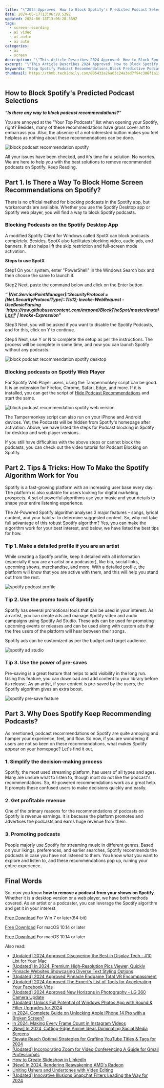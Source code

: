 ```yaml
---
title: "\"2024 Approved  How to Block Spotify's Predicted Podcast Selections\""
date: 2024-06-17T13:06:28.539Z
updated: 2024-06-18T13:06:28.539Z
tags: 
  - screen-recording
  - ai video
  - ai audio
  - ai auto
categories: 
  - ai
  - screen
description: "\"This Article Describes 2024 Approved: How to Block Spotify's Predicted Podcast Selections\""
excerpt: "\"This Article Describes 2024 Approved: How to Block Spotify's Predicted Podcast Selections\""
keywords: "Stop Spotify Podcast Recommendations,Block Predictive Podcast Choices,Avoid Spotify Podcast Suggestions,Prevent Spotify Podcast Prediction,Disable Spotify Podcasts Based on Past Listening,Halt Spotify's Podcast Prediction Feature,Escape Predictive Podcast Selections"
thumbnail: https://thmb.techidaily.com/805432a26a63c24a3ad7f94c306f1a1291a2364beb1c1710fc99d1f9d71ae26e.jpg
---
```


## How to Block Spotify's Predicted Podcast Selections

**_"Is there any way to block podcast recommendations?"_**

You are annoyed at the "Your Top Podcasts" list when opening your Spotify, right? Besides, many of these recommendations have gross cover art to embarrass you. Also, the absence of a not-interested button makes you feel helpless as nothing about these recommendations can be done.

![block podcast recommendation spotify](https://images.wondershare.com/filmora/article-images/2022/12/how-to-remove-recommended-podcast-from-spotify-01.jpg)

All your issues have been checked, and it's time for a solution. No worries. We are here to help you with the best solutions to remove recommended podcasts on Spotify. Keep Reading.

## Part 1\. Is There a Way To Block Home Screen Recommendations on Spotify?

There is no official method for blocking podcasts in the Spotify app, but workarounds are available. Whether you use the Spotify Desktop app or Spotify web player, you will find a way to block Spotify podcasts.

### Blocking Podcasts on the Spotify Desktop App

A modified Spotify Client for Windows called SpotX can block podcasts completely. Besides, SpotX also facilitates blocking video, audio ads, and banners. It also helps lift the skip restriction and full-screen mode activation.

**Steps to use SpotX**

Step1 On your system, enter "PowerShell" in the Windows Search box and then choose the same to launch it.

Step2 Next, paste the command below and click on the Enter button.

**_“ \[Net.ServicePointManager\]::SecurityProtocol = \[Net.SecurityProtocolType\]::Tls12; Invoke-WebRequest -UseBasicParsing '<https://raw.githubusercontent.com/mrpond/BlockTheSpot/master/install.ps1>' | Invoke-Expression”_**

Step3 Next, you will be asked if you want to disable the Spotify Podcasts, and for this, click on Y to continue.

Step4 Next, use Y or N to complete the setup as per the instructions. The process will be complete in some time, and now you can launch Spotify without any podcasts.

![block podcast recommendation spotify desktop](https://images.wondershare.com/filmora/article-images/2022/12/how-to-remove-recommended-podcast-from-spotify-02.jpg)

### Blocking podcasts on Spotify Web Player

For Spotify Web Player users, using the Tampermonkey script can be good. It is an extension for Firefox, Chrome, Safari, Edge, and more. If it is installed, you can get the script of [Hide Podcast Recommendations](https://greasyfork.org/en/scripts/430177-hide-podcast-recommendations) and start the same.

![block podcast recommendation spotify web version](https://images.wondershare.com/filmora/article-images/2022/12/how-to-remove-recommended-podcast-from-spotify-03.jpg)

The Tampermonkey script can also run on your iPhone and Android devices. Yet, the Podcasts will be hidden from Spotify's homepage after activation. Above, we have listed the steps for Podcast blocking in Spotify for desktop and web player versions.

If you still have difficulties with the above steps or cannot block the podcasts, you can check out the video tutorial for Podcast Blocking on Spotify.

## Part 2\. Tips & Tricks: How To Make the Spotify Algorithm Work for You

Spotify is a fast-growing platform with an increasing user base every day. The platform is also suitable for users looking for digital marketing prospects. A set of powerful algorithms use your music and your details to shape your entire listening experience.

The AI-Powered Spotify algorithm analyses 3 major features – songs, lyrical content, and your habits- to determine suggested content. So, why not take full advantage of this robust Spotify algorithm? Yes, you can make the algorithm work for your best interest, and below, we have listed the best tips for how.

### Tip 1\. Make a detailed profile if you are an artist

While creating a Spotify profile, keep it detailed with all information (especially if you are an artist or a podcaster), like bio, social links, upcoming shows, merchandise, and more. With a detailed profile, the platform will know that you are active with them, and this will help you stand out from the rest.

![spotify podcast profile](https://images.wondershare.com/filmora/article-images/2022/12/how-to-remove-recommended-podcast-from-spotify-04.png)

### Tip 2\. Use the promo tools of Spotify

Spotify has several promotional tools that can be used in your interest. As an artist, you can create ads and manage Spotify video and audio campaigns using Spotify Ad Studio. These ads can be used for promoting upcoming events or releases and can be used along with custom ads that the free users of the platform will hear between their songs.

Spotify ads can be customized as per the budget and target audience.

![spotify ad studio](https://images.wondershare.com/filmora/article-images/2022/12/how-to-remove-recommended-podcast-from-spotify-05.png)

### Tip 3\. Use the power of pre-saves

Pre-saving is a great feature that helps to add visibility in the long run. Using this feature, you can download and add content to your library before its release. As an artist, if your content is pre-saved by the users, the Spotify algorithm gives an extra boost.

![spotify pre-save feature](https://images.wondershare.com/filmora/article-images/2022/12/how-to-remove-recommended-podcast-from-spotify-06.png)

## Part 3\. Why Does Spotify Keep Recommending Podcasts?

As mentioned, podcast recommendations on Spotify are quite annoying and hamper your experience, feel, and flow. So now, if you are wondering if users are not so keen on these recommendations, what makes Spotify appear on your homepage? Let's find it out.

### 1\. Simplify the decision-making process

Spotify, the most used streaming platform, has users of all types and ages. Many are unsure what to listen to, though most do not like the podcast's recommendations. So, AI-powered recommendations work as a great help. It prompts these confused users to make decisions quickly and easily.

### 2\. Get profitable revenue

One of the primary reasons for the recommendations of podcasts on Spotify is revenue earnings. It is because the platform promotes and advertises the podcasts and earns huge revenue from them.

### 3\. Promoting podcasts

People majorly use Spotify for streaming music in different genres. Based on your likings, preferences, and earlier searches, Spotify recommends the podcasts in case you have not listened to them. You know what you want to explore and listen to, and these recommendations pop up, ruining your entire experience.

## Final Words

So, now you know **how to remove a podcast from your shows on Spotify**. Whether it is a desktop version or a web player, we have both methods covered. As an artist or a podcaster, you can leverage the Spotify algorithm and get it in your interest.

[Free Download](https://tools.techidaily.com/wondershare/filmora/download/) For Win 7 or later(64-bit)

[Free Download](https://tools.techidaily.com/wondershare/filmora/download/) For macOS 10.14 or later

[Free Download](https://tools.techidaily.com/wondershare/filmora/download/) For macOS 10.14 or later

<ins class="adsbygoogle"
     style="display:block"
     data-ad-format="autorelaxed"
     data-ad-client="ca-pub-7571918770474297"
     data-ad-slot="1223367746"></ins>

<ins class="adsbygoogle"
     style="display:block"
     data-ad-format="autorelaxed"
     data-ad-client="ca-pub-7571918770474297"
     data-ad-slot="1223367746"></ins>



<ins class="adsbygoogle"
     style="display:block"
     data-ad-client="ca-pub-7571918770474297"
     data-ad-slot="8358498916"
     data-ad-format="auto"
     data-full-width-responsive="true"></ins>


<span class="atpl-alsoreadstyle">Also read:</span>
<div><ul>
<li><a href="https://fox-cloud.techidaily.com/updated-2024-approved-discovering-the-best-in-display-tech-10-list-for-your-mac/"><u>[Updated] 2024 Approved  Discovering the Best in Display Tech - #10 List for Your Mac</u></a></li>
<li><a href="https://fox-cloud.techidaily.com/updated-in-2024-premium-high-resolution-pics-viewer-quickly/"><u>[Updated] In 2024, Premium High-Resolution Pics Viewer, Quickly</u></a></li>
<li><a href="https://fox-cloud.techidaily.com/pinnacle-websites-showcasing-diverse-text-styling-options/"><u>Pinnacle Websites Showcasing Diverse Text Styling Options</u></a></li>
<li><a href="https://fox-cloud.techidaily.com/updated-2024-approved-pinnacle-endgame-total-vr-encompassment/"><u>[Updated] 2024 Approved  Pinnacle Endgame  Total VR Encompassment</u></a></li>
<li><a href="https://fox-cloud.techidaily.com/updated-2024-approved-the-experts-list-of-tools-for-accelerating-your-facebook-vids/"><u>[Updated] 2024 Approved  The Expert's List of Tools for Accelerating Your Facebook Vids</u></a></li>
<li><a href="https://fox-cloud.techidaily.com/updated-2024-approved-new-horizons-in-photography-lg-360-camera-update/"><u>[Updated] 2024 Approved  New Horizons in Photography - LG 360 Camera Update</u></a></li>
<li><a href="https://fox-cloud.techidaily.com/updated-unlock-full-potential-of-windows-photos-app-with-sound-and-filter-upgrades-for-2024/"><u>[Updated] Unlock Full Potential of Windows Photos App with Sound & Filter Upgrades for 2024</u></a></li>
<li><a href="https://ios-unlock.techidaily.com/in-2024-complete-guide-on-unlocking-apple-iphone-14-pro-with-a-broken-screen-by-drfone-ios/"><u>In 2024, Complete Guide on Unlocking Apple iPhone 14 Pro with a Broken Screen?</u></a></li>
<li><a href="https://instagram-video-files.techidaily.com/in-2024-making-every-frame-count-in-instagram-videos/"><u>In 2024, Making Every Frame Count in Instagram Videos</u></a></li>
<li><a href="https://tiktok-video-recordings.techidaily.com/new-in-2024-cutting-edge-anime-ideas-dominating-social-media-screens/"><u>[New] In 2024, Cutting-Edge Anime Ideas Dominating Social Media Screens</u></a></li>
<li><a href="https://youtube-video-recordings.techidaily.com/elevate-reach-optimal-strategies-for-crafting-youtube-titles-and-tags-for-2024/"><u>Elevate Reach  Optimal Strategies for Crafting YouTube Titles & Tags for 2024</u></a></li>
<li><a href="https://some-knowledge.techidaily.com/updated-incorporating-zoom-for-video-conferencing-a-guide-for-gmail-professionals/"><u>[Updated] Incorporating Zoom for Video Conferencing  A Guide for Gmail Professionals</u></a></li>
<li><a href="https://animation-videos.techidaily.com/how-to-create-slideshow-in-linkedin/"><u>How to Create Slideshow in LinkedIn</u></a></li>
<li><a href="https://desktop-recording.techidaily.com/new-in-2024-rendering-reawakening-amds-radeon/"><u>[New] In 2024, Rendering Reawakening  AMD's Radeon</u></a></li>
<li><a href="https://extra-resources.techidaily.com/uniting-ushers-and-undertones-with-video-editing/"><u>Uniting Ushers and Undertones with Video Editing</u></a></li>
<li><a href="https://snapchat-videos.techidaily.com/updated-innovative-illusions-snapchat-filters-leading-the-way-for-2024/"><u>[Updated] Innovative Illusions  Snapchat Filters Leading the Way for 2024</u></a></li>
</ul></div>
